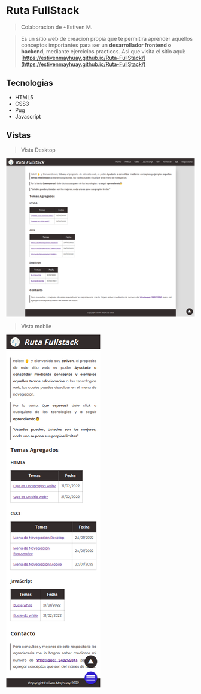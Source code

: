 # **Ruta FullStack**

> Colaboracion de ~Estiven M.

> Es un sitio web de creacion propia que te permitira aprender aquellos conceptos importantes para ser un **desarrollador frontend o backend**, mediante ejercicios practicos. Asi que visita el sitio aqui: [https://estivenmayhuay.github.io/Ruta-FullStack/](https://estivenmayhuay.github.io/Ruta-FullStack/)

## **Tecnologias**

- HTML5
- CSS3
- Pug
- Javascript

## **Vistas**

> Vista Desktop

![desktop](./docs/img/view_desktop.png)

> Vista mobile

![mobile](./docs/img/view_mobile.png)
